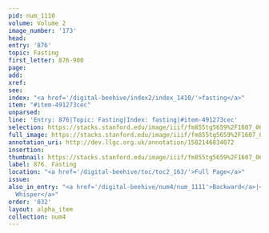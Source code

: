 ```yaml
---
pid: num_1110
volume: Volume 2
image_number: '173'
head: 
entry: '876'
topic: Fasting
first_letter: 876-900
page: 
add: 
xref: 
see: 
index: "<a href='/digital-beehive/index2/index_1410/'>fasting</a>"
item: "#item-491273cec"
unparsed: 
line: 'Entry: 876|Topic: Fasting|Index: fasting|#item-491273cec'
selection: https://stacks.stanford.edu/image/iiif/fm855tg5659%2F1607_0640/378,212,2889,701/full/0/default.jpg
full_image: https://stacks.stanford.edu/image/iiif/fm855tg5659%2F1607_0640/full/full/0/default.jpg
annotation_uri: http://dev.llgc.org.uk/annotation/1582146834072
insertion: 
thumbnail: https://stacks.stanford.edu/image/iiif/fm855tg5659%2F1607_0640/378,212,600,180/250,/0/default.jpg
label: 876. Fasting
location: "<a href='/digital-beehive/toc/toc2_163/'>Full Page</a>"
issue: 
also_in_entry: "<a href='/digital-beehive/num4/num_1111'>Backward</a>|<a href='/digital-beehive/num4/num_1112'>to
  Whisper</a>"
order: '032'
layout: alpha_item
collection: num4
---
```

